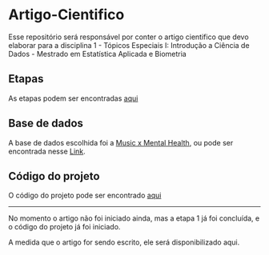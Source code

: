 # Artigo-Cientifico
Esse repositório será responsável por conter o artigo cientifico que devo elaborar para a disciplina 1 - Tópicos Especiais I: Introdução a Ciência de Dados  - Mestrado em Estatística Aplicada e Biometria

## Etapas

As etapas podem ser encontradas [aqui](/etapas/README.md)

## Base de dados

A base de dados escolhida foi a [Music x Mental Health](/base_de_dados/mxmh_survey_results.csv), ou pode ser encontrada nesse [Link](https://www.kaggle.com/datasets/catherinerasgaitis/mxmh-survey-results).

## Código do projeto

O código do projeto pode ser encontrado [aqui](/codigo/README.md)

---

No momento o artigo não foi iniciado ainda, mas a etapa 1 já foi concluída, e o código do projeto já foi iniciado.

A medida que o artigo for sendo escrito, ele será disponibilizado aqui.
